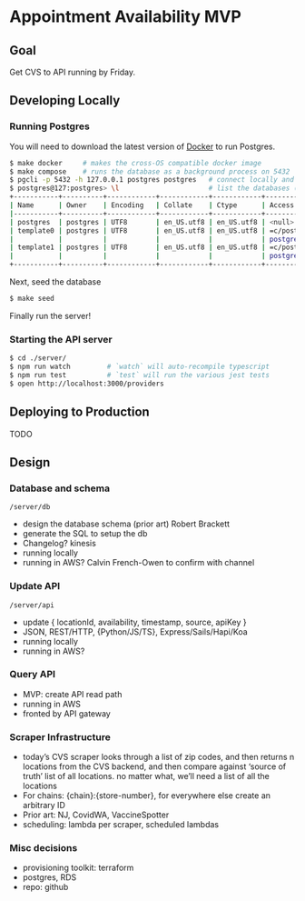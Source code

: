 # Appointment Availability MVP

## Goal

Get CVS to API running by Friday.

## Developing Locally

### Running Postgres

You will need to download the latest version of [Docker](https://www.docker.com/get-started) to run Postgres.

```bash
$ make docker     # makes the cross-OS compatible docker image
$ make compose    # runs the database as a background process on 5432
$ pgcli -p 5432 -h 127.0.0.1 postgres postgres   # connect locally and verify (optional)
$ postgres@127:postgres> \l                      # list the databases (optional)
+-----------+----------+------------+------------+------------+-----------------------+
| Name      | Owner    | Encoding   | Collate    | Ctype      | Access privileges     |
|-----------+----------+------------+------------+------------+-----------------------|
| postgres  | postgres | UTF8       | en_US.utf8 | en_US.utf8 | <null>                |
| template0 | postgres | UTF8       | en_US.utf8 | en_US.utf8 | =c/postgres           |
|           |          |            |            |            | postgres=CTc/postgres |
| template1 | postgres | UTF8       | en_US.utf8 | en_US.utf8 | =c/postgres           |
|           |          |            |            |            | postgres=CTc/postgres |
+-----------+----------+------------+------------+------------+-----------------------+
```

Next, seed the database

```bash
$ make seed
```

Finally run the server!

### Starting the API server

```bash
$ cd ./server/
$ npm run watch         # `watch` will auto-recompile typescript
$ npm run test          # `test` will run the various jest tests
$ open http://localhost:3000/providers
```

## Deploying to Production

TODO

## Design

### Database and schema

`/server/db`

-   design the database schema (prior art) Robert Brackett
-   generate the SQL to setup the db
-   Changelog? kinesis
-   running locally
-   running in AWS? Calvin French-Owen to confirm with channel

### Update API

`/server/api`

-   update { locationId, availability, timestamp, source, apiKey }
-   JSON, REST/HTTP, {Python/JS/TS}, Express/Sails/Hapi/Koa
-   running locally
-   running in AWS?

### Query API

-   MVP: create API read path
-   running in AWS
-   fronted by API gateway

### Scraper Infrastructure

-   today’s CVS scraper looks through a list of zip codes, and then returns n locations from the CVS backend, and then compare against ‘source of truth’ list of all locations.
    no matter what, we’ll need a list of all the locations
-   For chains: {chain}:{store-number}, for everywhere else create an arbitrary ID
-   Prior art: NJ, CovidWA, VaccineSpotter
-   scheduling: lambda per scraper, scheduled lambdas

### Misc decisions

-   provisioning toolkit: terraform
-   postgres, RDS
-   repo: github
